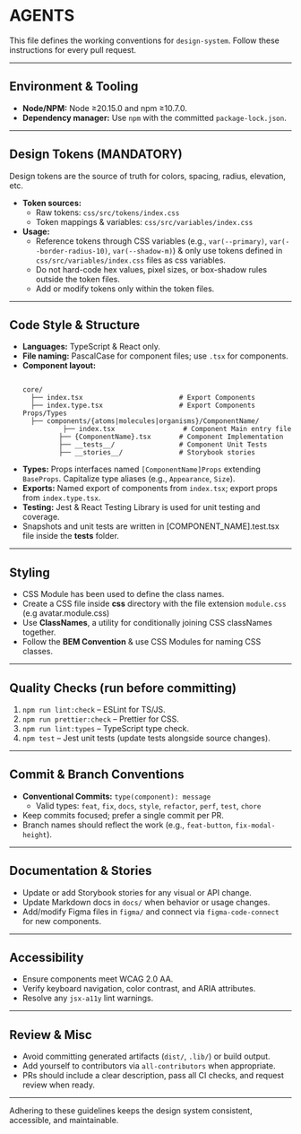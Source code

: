 # AGENTS

This file defines the working conventions for `design-system`.
Follow these instructions for every pull request.

---

## Environment & Tooling
- **Node/NPM:** Node ≥20.15.0 and npm ≥10.7.0.
- **Dependency manager:** Use `npm` with the committed `package-lock.json`.

---

## Design Tokens (MANDATORY)
Design tokens are the source of truth for colors, spacing, radius, elevation, etc.

- **Token sources:**
  - Raw tokens: `css/src/tokens/index.css`
  - Token mappings & variables: `css/src/variables/index.css`
- **Usage:**
  - Reference tokens through CSS variables (e.g., `var(--primary)`, `var(--border-radius-10)`, `var(--shadow-m)`) & only use tokens defined in `css/src/variables/index.css` files as css variables.
  - Do not hard-code hex values, pixel sizes, or box-shadow rules outside the token files.
  - Add or modify tokens only within the token files.

---

## Code Style & Structure
- **Languages:** TypeScript & React only.
- **File naming:** PascalCase for component files; use `.tsx` for components.
- **Component layout:**
  ````

  core/
    ├── index.tsx                        # Export Components
    ├── index.type.tsx                   # Export Components Props/Types 
    ├── components/{atoms|molecules|organisms}/ComponentName/
          	├── index.tsx                 # Component Main entry file
           ├── {ComponentName}.tsx       # Component Implementation
           ├── __tests__/                # Component Unit Tests
           ├── __stories__/              # Storybook stories
  
  ````
- **Types:** Props interfaces named `[ComponentName]Props` extending `BaseProps`. Capitalize type aliases (e.g., `Appearance`, `Size`).
- **Exports:** Named export of components from `index.tsx`; export props from `index.type.tsx`.
- **Testing:** Jest & React Testing Library is used for unit testing and coverage.
- Snapshots and unit tests are written in [COMPONENT_NAME].test.tsx file inside the __tests__ folder. 

---

## Styling
- CSS Module has been used to define the class names.
- Create a CSS file inside **css** directory with the file extension `module.css` (e.g avatar.module.css)
- Use **ClassNames**, a utility for conditionally joining CSS classNames together.
- Follow the **BEM Convention** & use CSS Modules for naming CSS classes.

___

## Quality Checks (run before committing)
1. `npm run lint:check` – ESLint for TS/JS.
2. `npm run prettier:check` – Prettier for CSS.
3. `npm run lint:types` – TypeScript type check.
4. `npm test` – Jest unit tests (update tests alongside source changes).

---

## Commit & Branch Conventions
- **Conventional Commits:** `type(component): message`
  - Valid types: `feat`, `fix`, `docs`, `style`, `refactor`, `perf`, `test`, `chore`
- Keep commits focused; prefer a single commit per PR.
- Branch names should reflect the work (e.g., `feat-button`, `fix-modal-height`).

---

## Documentation & Stories
- Update or add Storybook stories for any visual or API change.
- Update Markdown docs in `docs/` when behavior or usage changes.
- Add/modify Figma files in `figma/` and connect via `figma-code-connect` for new components.

---

## Accessibility
- Ensure components meet WCAG 2.0 AA.
- Verify keyboard navigation, color contrast, and ARIA attributes.
- Resolve any `jsx-a11y` lint warnings.

---

## Review & Misc
- Avoid committing generated artifacts (`dist/`, `.lib/`) or build output.
- Add yourself to contributors via `all-contributors` when appropriate.
- PRs should include a clear description, pass all CI checks, and request review when ready.

---

Adhering to these guidelines keeps the design system consistent, accessible, and maintainable.
